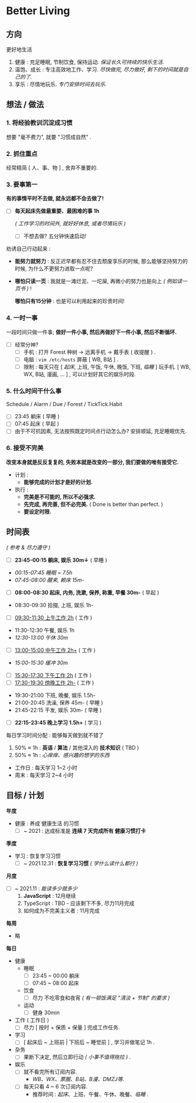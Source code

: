 # Better Living

## 方向

更好地生活

1. 健康 : 充足睡眠, 节制饮食, 保持运动. _保证长久可持续的快乐生活._
2. 温饱、成长 : 专注高效地工作、学习. _尽快做完, 尽力做好, 剩下的时间就是自己的了._
3. 享乐 : 尽情地玩乐. _专门安排时间去玩乐._

## 想法 / 做法

### 1.  **将经验教训沉淀成习惯**

想要 "毫不费力", 就要 "习惯成自然" .

### 2.  **抓住重点**

经常精简 [ 人、事、物 ] , 舍弃不重要的.

### 3.  **要事第一**

**有的事情平时不去做, 就永远都不会去做了!**

-   [ ] **每天起床先做最重要、最困难的事 1h**

    _( 工作学习的时间外, 就好好休息, 或者尽情玩乐 )_

    -   [ ] 不想去做? 五分钟快速启动!

劝诱自己行动起来 :

-   **能努力就努力** : 反正迟早都有忍不住去颓废享乐的时候, 那么能够坚持努力的时候, 为什么不更努力进取一点呢?

-   **哪怕只读一页** : 我就是一滩烂泥、一坨屎, 再微小的努力也是向上 _( 例如读一页书 )_ !

    **哪怕只有15分钟** : 也是可以利用起来的珍贵时间!

### 4.  **一时一事**

一段时间只做一件事; **做好一件小事, 然后再做好下一件小事, 然后不断循环.**

-   [ ] 经常分神?
    -   [ ] 手机 : 打开 Forest 种树 → 远离手机 → 戴手表 ( 收提醒 ) .
    -   [ ] 电脑 : `vim /etc/hosts` 屏蔽 [ WB, B站 ] .
    -   [ ] 限制 : 每天只在 [ _起床_, 上班, 午饭, 午休, 晚饭, 下班, _临睡_ ] 玩手机.
        [ WB, WX, B站, 漫画, … ] , 可以计划好其它的娱乐时段.

### 5.  **什么时间干什么事**

Schedule / Alarm / Due / <!-- BlockyTime / --> Forest / TickTick.Habit

- [ ] 23:45 躺床 ( 早睡 )
- [ ] 07:45 起床 ( 早起 )
- [ ] 由于不可抗因素, 无法按照既定时间点行动怎么办? 安排顺延, 充足睡眠优先.

### 6.  **接受不完美**

**改变本身就是反反复复的, 失败本就是改变的一部分, 我们要做的唯有接受它.**

- 计划 :
    - **能够完成的计划才是好的计划.**
- 执行 :
    - **完美是不可能的, 所以不必强求.**
    - **先完成, 再完善, 但不必完美.**
        ( Done is better than perfect. )
    - **要设定时限.**

## 时间表

_( 参考 & 尽力遵守 )_

- [ ] **23:45-00:15 躺床, 娱乐 30m↓** ( 早睡 )
- _00:15-07:45 睡眠 = 7.5h_
- _07:45-08:00 醒来, 赖床 15m-_
- [ ] **08:00-08:30 起床, 内务, 洗漱, 保养, 称重, 早餐 30m-** ( 早起 )
- 08:30-09:30 拾掇, 上班, 娱乐 1h-
- [ ] <u>09:30-11:30 上午工作 2h</u> ( 工作 )
- 11:30-12:30 午餐, 娱乐 1h
- _12:30-13:00 午休 30m_
- [ ] <u>13:00-15:00 中午工作 2h+</u> ( 工作 )
- _15:00-15:30 缓冲 30m_
- [ ] <u>15:30-17:30 下午工作 2h</u> ( 工作 )
- [ ] <u>17:30-19:30 傍晚工作 2h-</u> ( 工作 )
- 19:30-21:00 下班, 晚餐, 娱乐 1.5h-
- 21:00-20:45 洗澡, 保养 45m- ( 早睡 )
- 21:45-22:15 干发, 娱乐 30m- ( 早睡 )
- [ ] **22:15-23:45 晚上学习 1.5h+** ( 学习 )

每日学习时间分配 : 能够每天做到就不错了

1. 50% ≈ 1h : **英语** / **算法** / 其他深入的 **技术知识** ( TBD )
2. 50% ≈ 1h : _心痒痒、感兴趣的想学的东西_

- 工作日 : 每天学习 1~2 小时
- 周末 : 每天学习 2~4 小时

<!-- 每日流程 -->

<!-- _Daily Flow_ -->

<!-- - [GTD 流程](/life/principle/gtd.md) -->
<!-- - [PDCA 循环](/life/principle/pdca.md) -->
<!-- - [SMART 法则](/life/principle/smart.md) -->

## 目标 / 计划

<!-- _Targets_ -->

**年度**

<!-- _Yearly_ -->

- 健康 : 养成 健康生活 的习惯
    - [ ] ~ 2021 : 达成标准是 **连续 7 天完成所有 健康习惯打卡**

<!-- -   工作 -->
<!--     - [ ] ~ 2021 上 : **养成 遇事果断 & 做事坚决 & 迅速行动 的习惯** _( 工作 )_ -->
<!--         _达成标准 : 连续 7 天完成所有 果断坚决迅速 的习惯打卡_ -->

<!-- -   学习 -->
<!--     - [ ] ~ 2021 下 : **养成 读书学习 的习惯** _( 学习 )_ -->
<!--         _达成标准 : 连续 7 天完成所有 学习日程 ( 每个工作日 3h , 每个周末 10h )_ -->

**季度**

<!-- _Seasonly_ -->

- 学习 : 恢复学习习惯
    - [ ] ~ 2021.12.31 : **恢复学习习惯** _( 学什么读什么都行 )_

<!-- - [ ] ~ 2022.03.15 : 详细复习 算法 & 数据结构, 刷题 _( 学习 )_ -->

**月度**

<!-- _Monthly_ -->

- [ ] ~ 2021.11 : _能读多少就多少_
    1. **JavaScript** : 12月继续
    2. TypeScript : TBD - 应该剩下不多, 尽力11月完成
    3. 如何成为不完美主义者 : 11月完成

<!-- - [ ] 每月 读完一本专业技术书 -->
<!--     - [ ] ~ 2021.12 : 软件架构基础 & … _( 能读多少就多少 )_ -->
<!--     - [ ] ~ ????.?? : 读完 深入理解 JVM -->
<!--     - [ ] ~ ????.?? : **详细复习 Redis、MySQL、MQ?** -->
<!--     - [ ] ~ ???.?? : 复习 算法 & 数据结构, 刷题 -->
<!--     - [ ] ~ ????.?? : 读完 JZ Offer -->
<!--     - [ ] ~ ????.?? : 网络分析就那么简单 -->
<!--     - [ ] ~ ????.?? : _Java 并发编程实践_ -->
<!--     - [ ] ~ ????.?? : _Linux Development_ _( 重读、补笔记 )_ -->

**每周**

<!-- _Weekly_ -->

- 略

**每日**

<!-- _Daily_ -->

- 健康
    - 睡眠
        - [ ] 23:45 ~ 00:00 躺床
        - [ ] 07:45 ~ 08:00 起床
    - 饮食
        - [ ] 尽力 不吃零食和夜宵 _( 有一顿饭满足 "清淡 + 节制" 的要求 )_
    - 运动
        - [ ] 健身 30min
- 工作 ( 工作日 )
    - [ ] 尽力 [ 按时 + 保质 + 保量 ] 完成工作任务.
- 学习
    - [ ] [ 起床后 ~ 上班前 | 下班后 ~ 睡觉前 ] , 学习并做笔记 1h .
- 杂务
    - [ ] 果断下决定, 然后立即行动 _( 小事不值得拖拉 )_ .
- 娱乐
    - [ ] 就不看完所有订阅内容.
        - _WB、WX、票圈、B站、B漫、DMZJ等._
    - [ ] 每天只看 4 ~ 6 次订阅内容.
        - 推荐时间 : _起床_、上班、午餐、午休、晚餐、_临睡_ .
